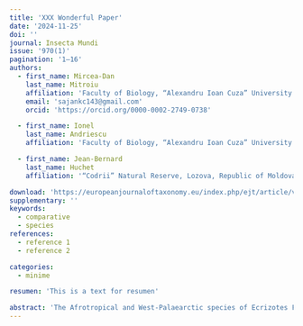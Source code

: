 ```yaml
---
title: 'XXX Wonderful Paper'
date: '2024-11-25'
doi: ''
journal: Insecta Mundi
issue: '970(1)'
pagination: '1–16'
authors:
  - first_name: Mircea-Dan
    last_name: Mitroiu
    affiliation: 'Faculty of Biology, “Alexandru Ioan Cuza” University of Iași, Romania'
    email: 'sajankc143@gmail.com'
    orcid: 'https://orcid.org/0000-0002-2749-0738'

  - first_name: Ionel
    last_name: Andriescu
    affiliation: 'Faculty of Biology, “Alexandru Ioan Cuza” University of Iași, Romania'

  - first_name: Jean-Bernard
    last_name: Huchet
    affiliation: '“Codrii” Natural Reserve, Lozova, Republic of Moldova'

download: 'https://europeanjournaloftaxonomy.eu/index.php/ejt/article/view/2745/12583'
supplementary: ''
keywords:
  - comparative
  - species
references:
  - reference 1
  - reference 2

categories:
  - minime

resumen: 'This is a text for resumen'

abstract: 'The Afrotropical and West-Palaearctic species of Ecrizotes Förster, 1861 (Hymenoptera: Pirenidae) are reviewed. The genera Ecrizotomorpha Mani, 1939 syn. nov. and Spathopus Ashmead, 1904 syn. nov. are treated as junior synonyms of Ecrizotes based on morphological evidence. Eighteen world species of Ecrizotes are recognized, including six described as new: E. acer Mitroiu sp. nov., E. alternativa (Xiao & Huang, 1999) comb. nov., E. anomalipes (Ashmead, 1904) comb. nov., E. brevicauda Mitroiu sp. nov., E. caudatus (Thomson, 1876), E. filicornis (Thomson, 1876), E. hofferi (Bouček, 1964) comb. nov., E. incisus Mitroiu sp. nov., E. longicauda Mitroiu sp. nov., E. longicornis (Walker, 1848), E. longus Mitroiu sp. nov., E. montanus (Huggert, 1976) comb. nov., E. monticola Förster, 1861, E. nasalis (Springate & Noyes, 1990) comb. nov., E. rovumae Mitroiu sp. nov., E. taskhiri (Mani, 1939) comb. nov., and E. tenkasiensis (Jamal Ahmad & Shafee, 1993) comb. nov. All world species, except for the three East-Palearctic ones (E. alternativa, E. taskhiri, and E. tenkasiensis), and the single Nearctic species (E. anomalipes), are diagnosed, illustrated and keyed; Ecrizotes is newly reported from the Afrotropical region and new country records are given for several European species.'
---
```

